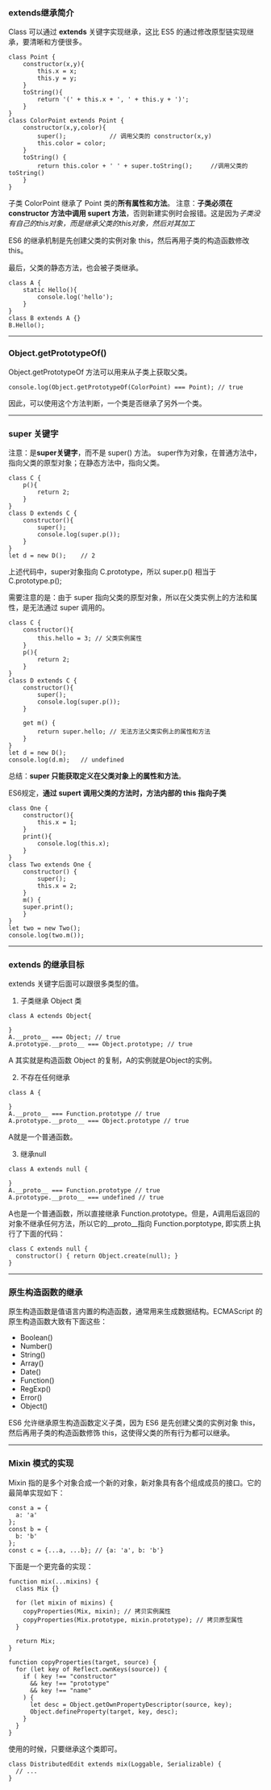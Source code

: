 ### extends继承简介
Class 可以通过 **extends** 关键字实现继承，这比 ES5 的通过修改原型链实现继承，要清晰和方便很多。
```
class Point {
    constructor(x,y){
        this.x = x;
        this.y = y;
    }
    toString(){
        return '(' + this.x + ', ' + this.y + ')';
    }
}
class ColorPoint extends Point {
    constructor(x,y,color){
        super();            // 调用父类的 constructor(x,y)
        this.color = color; 
    }
    toString() {
        return this.color + ' ' + super.toString();     //调用父类的 toString()
    }
}
```
子类 ColorPoint 继承了 Point 类的**所有属性和方法**。
注意：**子类必须在 constructor 方法中调用 supert 方法**，否则新建实例时会报错。这是因为*子类没有自己的this对象，而是继承父类的this对象，然后对其加工*

ES6 的继承机制是先创建父类的实例对象 this，然后再用子类的构造函数修改 this。

最后，父类的静态方法，也会被子类继承。
```
class A {
    static Hello(){
        console.log('hello');
    }
}
class B extends A {}
B.Hello();
```

---

### Object.getPrototypeOf()
Object.getPrototypeOf 方法可以用来从子类上获取父类。
```
console.log(Object.getPrototypeOf(ColorPoint) === Point); // true
```
因此，可以使用这个方法判断，一个类是否继承了另外一个类。

---


### super 关键字
注意：是**super关键字**，而不是 super() 方法。
super作为对象，在普通方法中，指向父类的原型对象；在静态方法中，指向父类。
```
class C {
    p(){
        return 2;
    }
}
class D extends C {
    constructor(){
        super();
        console.log(super.p());
    }
}
let d = new D();    // 2
```
上述代码中，super对象指向 C.prototype，所以 super.p() 相当于 C.prototype.p();

需要注意的是：由于 super 指向父类的原型对象，所以在父类实例上的方法和属性，是无法通过 super 调用的。
```
class C {
    constructor(){
        this.hello = 3; // 父类实例属性
    }
    p(){
        return 2;
    }
}
class D extends C {
    constructor(){
        super();
        console.log(super.p());
    }

    get m() {
        return super.hello; // 无法方法父类实例上的属性和方法
    }
}
let d = new D();
console.log(d.m);   // undefined
```
总结：**super 只能获取定义在父类对象上的属性和方法**。


ES6规定，**通过 supert 调用父类的方法时，方法内部的 this 指向子类**
```
class One {
    constructor(){
        this.x = 1;
    }
    print(){
        console.log(this.x);
    }
}
class Two extends One {
    constructor() {
        super();
        this.x = 2;
    }
    m() {
    super.print();
    }
}
let two = new Two();
console.log(two.m());
```

---


### extends 的继承目标
extends 关键字后面可以跟很多类型的值。

1. 子类继承 Object 类
```
class A ectends Object{

}
A.__proto__ === Object; // true
A.prototype.__proto__ === Object.prototype; // true
```
A 其实就是构造函数 Object 的复制，A的实例就是Object的实例。


2. 不存在任何继承
```
class A {

}
A.__proto__ === Function.prototype // true
A.prototype.__proto__ === Object.prototype // true
```
A就是一个普通函数。


3. 继承null
```
class A extends null {

}
A.__proto__ === Function.prototype // true
A.prototype.__proto__ === undefined // true
```
A也是一个普通函数，所以直接继承 Function.prototype。但是，A调用后返回的对象不继承任何方法，所以它的\__proto__指向 Function.porptotype,
即实质上执行了下面的代码：
```
class C extends null {
  constructor() { return Object.create(null); }
}
```

---


### 原生构造函数的继承
原生构造函数是值语言内置的构造函数，通常用来生成数据结构。ECMAScript 的原生构造函数大致有下面这些：
* Boolean()
* Number()
* String()
* Array()
* Date()
* Function()
* RegExp()
* Error()
* Object()

ES6 允许继承原生构造函数定义子类，因为 ES6 是先创建父类的实例对象 this，然后再用子类的构造函数修饰 this，这使得父类的所有行为都可以继承。

---

### Mixin 模式的实现
Mixin 指的是多个对象合成一个新的对象，新对象具有各个组成成员的接口。它的最简单实现如下：
```
const a = {
  a: 'a'
};
const b = {
  b: 'b'
};
const c = {...a, ...b}; // {a: 'a', b: 'b'}
```

下面是一个更完备的实现：
```
function mix(...mixins) {
  class Mix {}

  for (let mixin of mixins) {
    copyProperties(Mix, mixin); // 拷贝实例属性
    copyProperties(Mix.prototype, mixin.prototype); // 拷贝原型属性
  }

  return Mix;
}

function copyProperties(target, source) {
  for (let key of Reflect.ownKeys(source)) {
    if ( key !== "constructor"
      && key !== "prototype"
      && key !== "name"
    ) {
      let desc = Object.getOwnPropertyDescriptor(source, key);
      Object.defineProperty(target, key, desc);
    }
  }
}
```
使用的时候，只要继承这个类即可。
```
class DistributedEdit extends mix(Loggable, Serializable) {
  // ...
}
```
